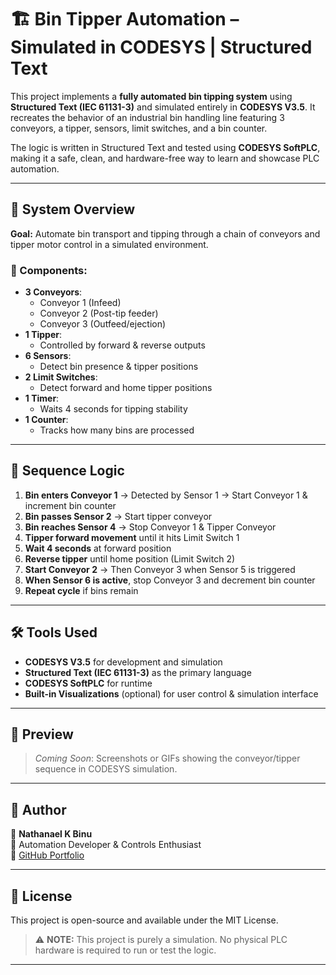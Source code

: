 # 🏗️ Bin Tipper Automation – Simulated in CODESYS | Structured Text

This project implements a **fully automated bin tipping system** using **Structured Text (IEC 61131-3)** and simulated entirely in **CODESYS V3.5**. It recreates the behavior of an industrial bin handling line featuring 3 conveyors, a tipper, sensors, limit switches, and a bin counter.

The logic is written in Structured Text and tested using **CODESYS SoftPLC**, making it a safe, clean, and hardware-free way to learn and showcase PLC automation.

---

## 🚀 System Overview

**Goal:** Automate bin transport and tipping through a chain of conveyors and tipper motor control in a simulated environment.

### 🧩 Components:
- **3 Conveyors**: 
  - Conveyor 1 (Infeed)  
  - Conveyor 2 (Post-tip feeder)  
  - Conveyor 3 (Outfeed/ejection)  
- **1 Tipper**:
  - Controlled by forward & reverse outputs
- **6 Sensors**: 
  - Detect bin presence & tipper positions
- **2 Limit Switches**:
  - Detect forward and home tipper positions
- **1 Timer**:
  - Waits 4 seconds for tipping stability
- **1 Counter**:
  - Tracks how many bins are processed

---

## 🔁 Sequence Logic

1. **Bin enters Conveyor 1** → Detected by Sensor 1 → Start Conveyor 1 & increment bin counter
2. **Bin passes Sensor 2** → Start tipper conveyor
3. **Bin reaches Sensor 4** → Stop Conveyor 1 & Tipper Conveyor
4. **Tipper forward movement** until it hits Limit Switch 1
5. **Wait 4 seconds** at forward position
6. **Reverse tipper** until home position (Limit Switch 2)
7. **Start Conveyor 2** → Then Conveyor 3 when Sensor 5 is triggered
8. **When Sensor 6 is active**, stop Conveyor 3 and decrement bin counter
9. **Repeat cycle** if bins remain

---

## 🛠️ Tools Used

- **CODESYS V3.5** for development and simulation
- **Structured Text (IEC 61131-3)** as the primary language
- **CODESYS SoftPLC** for runtime
- **Built-in Visualizations** (optional) for user control & simulation interface

---

## 📸 Preview

> _Coming Soon_: Screenshots or GIFs showing the conveyor/tipper sequence in CODESYS simulation.

---

## 🧠 Author

👤 **Nathanael K Binu**  
📜 Automation Developer & Controls Enthusiast  
🔗 [GitHub Portfolio](https://github.com/Kermitsmittle)

---

## 🧾 License

This project is open-source and available under the MIT License.

> ⚠️ **NOTE:** This project is purely a simulation. No physical PLC hardware is required to run or test the logic.

---